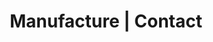 ---
title: "Manufacture | Contact"
image: "images/contact.png"
draft: false

############################# Form ############################
form:
  enable: true
  image: "images/contact.png"

  label: "_Let's talk about technical coaching!"
  content: "Whether you have a precise request, or you are curious, we are always happy to answer you."
  reason: "Reason for contacting us"
  source: "How did you find out about us?"
  redirect_to: "contact"
  
  sent_messages:
    - item: "Thank you for your message!"
    - item: "We will get back to you within 48 hours to discuss your needs."


############################# office ############################
office:
  enable: true

  mobile: "+33 6 74 90 44 17"
  email: "contact@manufacture.dev"
  location: "59 Boulevard Exelmans, 75016 Paris"
---